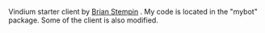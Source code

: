 Vindium starter client by [Brian Stempin](http://github.com/bstempi) . My code is located in the "mybot" package. Some of the client is also modified. 